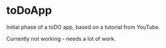 # toDoApp

Initial phase of a toDO app, based on a tutorial from YouTube. 

Currently not working - needs a lot of work.
